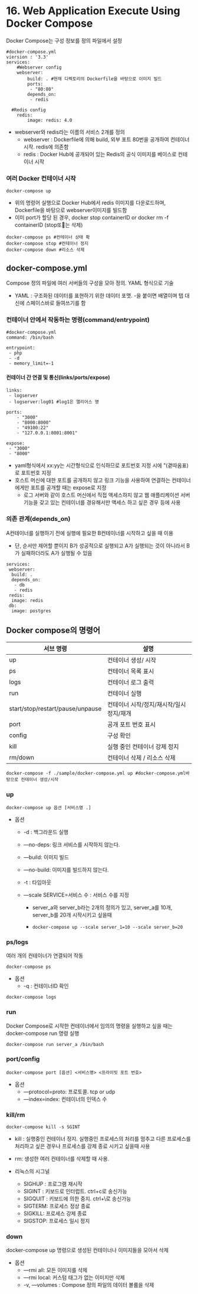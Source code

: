 # 16. Web Application Execute Using Docker Compose

Docker Compose는 구성 정보를 정의 파일에서 설정

```
#docker-compose.yml
viersion : '3.3'
services:
	#Webserver config
	webserver:
		build: . #현재 디렉토리의 Dockerfile을 바탕으로 이미지 빌드
		ports:
		 - "80:80"
		depends_on:
		 - redis
		 
  #Redis config
  	redis:
  		image: redis: 4.0
```

- webserver와 redis라는 이름의 서비스 2개를 정의
  - webserver : Dockerfile에 의해 build, 외부 포트 80번을 공개하여 컨테이너 시작. redis에 의존함
  - redis : Docker Hub에 공개되어 있는 Redis의 공식 이미지를 베이스로 컨테이너 시작

### 여러 Docker 컨테이너 시작

```
docker-compose up
```

- 위의 명령어 실행으로 Docker Hub에서 redis 이미지를 다운로드하며, Dockerfile을 바탕으로 webserver이미지를 빌드함
- 이미 port가 할당 된 경우, docker stop containerID or docker rm -f containerID (stop또는 삭제)

```
docker-compose ps #컨테이너 상태 확
docker-compose stop #컨테이너 정지
docker-compose down #리소스 삭제
```

## docker-compose.yml

Compose 정의 파일에 여러 서버들의 구성을 모아 정의. YAML 형식으로 기술

- YAML : 구조화된 데이터를 표현하기 위한 데이터 포맷. -을 붙이면 배열이며 탭 대신에 스페이스바로 들여쓰기를 함

### 컨테이너 안에서 작동하는 명령(command/entrypoint)

```
#docker-compose.yml
command: /bin/bash

entrypoint:
 - php
 - -d
 - memory_limit=-1
```

#### 컨테이너 간 연결 및 통신(links/ports/expose)

```
links:
 - logserver
 - logserver:log01 #log1은 앨리어스 명
 
ports:
	- "3000"
	- "8000:8000"
	- "49100:22"
	- "127.0.0.1:8001:8001"
	
expose:
 - "3000"
 - "8000"
```

- yaml형식에서 xx:yy는 시간형식으로 인식하므로 포트번호 지정 시에 "(곁따옴표)로 포트번호 지정
- 호스트 머신에 대한 포트를 공개하지 않고 링크 기능을 사용하여 연결하는 컨테이너에게만 포트를 공개할 때는 expose로 지정 
  - 로그 서버와 같이 호스트 머신에서 직접 액세스하지 않고 웹 애플리케이션 서버 기능을 갖고 있는 컨테이너를 경유해서만 액세스 하고 싶은 경우 등에 사용

### 의존 관계(depends_on)

A컨테이너를 실행하기 전에  실행에 필요한 B컨테이너를 시작하고 싶을 때 이용

- 단, 순서만 제어할 뿐이지 B가 성공적으로 실행되고 A가 실행되는 것이 아니라서 B가 실패하더라도 A가 실행될 수 있음

```
services:
 webserver:
  build: .
  depends_on:
   - db
   - redis
 redis:
  image: redis
 db:
  image: postgres
```



## Docker compose의 명령어

| 서브 명령                        | 설명                                    |
| -------------------------------- | --------------------------------------- |
| up                               | 컨테이너 생성/ 시작                     |
| ps                               | 컨테이너 목록 표시                      |
| logs                             | 컨테이너 로그 출력                      |
| run                              | 컨테이너 실행                           |
| start/stop/restart/pause/unpause | 컨테이너 시작/정지/재시작/일시정지/재개 |
| port                             | 공개 포트 번호 표시                     |
| config                           | 구성 확인                               |
| kill                             | 실행 중인 컨테이너 강제 정지            |
| rm/down                          | 컨테이너 삭제 / 리소스 삭제             |

```
docker-compose -f ./sample/docker-compose.yml up #docker-compose.yml바탕으로 컨테이너 생성/시작
```

### up

```
docker-compose up 옵션 [서비스명 .]
```

- 옵션 

  - -d : 백그라운드 실행

  - —no-deps: 링크 서비스를 시작하지 않는다.

  - —build: 이미지 빌드

  - —no-build: 이미지를 빌드하지 않는다.

  - -t : 타임아웃

  - —scale SERVICE=서비스 수 : 서비스 수를 지정

    - server_a와 server_b라는 2개의 정의가 있고, server_a를 10개, server_b를 20개 시작시키고 싶을때

    - ```
      docker-compose up --scale server_1=10 --scale server_b=20
      ```

### ps/logs

여러 개의 컨테이너가 연결되어 작동

```
docker-compose ps
```

- 옵션
  - -q : 컨테이너ID 확인

```
docker-compose logs
```

### run

Docker Compose로 시작한 컨테이너에서 임의의 명령을 실행하고 싶을 때는 docker-compose run 명령 실행

```
docker-compose run server_a /bin/bash
```

### port/config

```
docker-compose port [옵션] <서비스명> <프라이빗 포트 번호>
```

- 옵션
  - —protocol=proto: 프로토콜. tcp or udp
  - —index=index: 컨테이너의 인덱스 수

### kill/rm

```
docker-compose kill -s SGINT
```

- kill : 실행중인 컨테이너 정지. 실행중인 프로세스의 처리를 멈추고 다른 프로세스를 처리하고 싶은 경우나 프로세스를 강제 종료 시키고 싶을때 사용
- rm: 생성한 여러 컨테이너를 삭제할 때 사용.

- 리눅스의 시그널
  - SIGHUP : 프로그램 재시작
  - SIGINT : 키보드로 인터럽트. ctrl+c로 송신가능
  - SIGQUIT : 키보드에 의한 중지. ctrl+\로 송신가능
  - SIGTERM: 프로세스 정상 종료
  - SIGKILL: 프로세스 강제 종료
  - SIGSTOP: 프로세스 일시 정지

### down

docker-compose up 명령으로 생성된 컨테이너나 이미지들을 모아서 삭제

- 옵션
  - —rmi all: 모든 이미지를 삭제
  - —rmi local: 커스텀 태그가 없는 이미지만 삭제
  - -v, —volumes : Compose 정의 파일의 데이터 볼륨을 삭제
